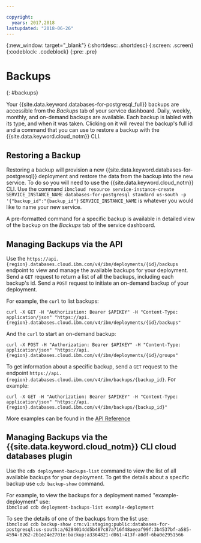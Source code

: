 ```yaml
---

copyright:
  years: 2017,2018
lastupdated: "2018-06-26"
---
```


{:new_window: target="_blank"}
{:shortdesc: .shortdesc}
{:screen: .screen}
{:codeblock: .codeblock}
{:pre: .pre}

# Backups
{: #backups}

Your {{site.data.keyword.databases-for-postgresql_full}} backups are accessible from the _Backups_ tab of your service dashboard. Daily, weekly, monthly, and on-demand backups are available. Each backup is labled with its type, and when it was taken. Clicking on it will reveal the backup's full id and a command that you can use to restore a backup with the {{site.data.keyword.cloud_notm}} CLI.

## Restoring a Backup

Restoring a backup will provision a new {{site.data.keyword.databases-for-postgresql}} deployment and restore the data from the backup into the new service. To do so you will need to use the {{site.data.keyword.cloud_notm}} CLI. Use the command `ibmcloud resource service-instance-create SERVICE_INSTANCE_NAME databases-for-postgresql standard us-south -p '{"backup_id":"{backup_id"}`
`SERVICE_INSTANCE_NAME` is whatever you would like to name your new service.

A pre-formatted command for a specific backup is available in detailed view of the backup on the _Backups_ tab of the service dashboard.

## Managing Backups via the API

Use the `https://api.{region}.databases.cloud.ibm.com/v4/ibm/deployments/{id}/backups` endpoint to view and manage the available backups for your deployment. Send a `GET` request to return a list of all the backups, including each backup's id. Send a `POST` request to initiate an on-demand backup of your deployment.

For example, the `curl` to list backups:
```
curl -X GET -H "Authorization: Bearer $APIKEY" -H "Content-Type: application/json" "https://api.{region}.databases.cloud.ibm.com/v4/ibm/deployments/{id}/backups"
```
And the `curl` to start an on-demand backup:
```
curl -X POST -H "Authorization: Bearer $APIKEY" -H "Content-Type: application/json" "https://api.{region}.databases.cloud.ibm.com/v4/ibm/deployments/{id}/groups"
```

To get information about a specific backup, send a `GET` request to the endpoint `https://api.{region}.databases.cloud.ibm.com/v4/ibm/backups/{backup_id}`. For example:

```
curl -X GET -H "Authorization: Bearer $APIKEY" -H "Content-Type: application/json" "https://api.{region}.databases.cloud.ibm.com/v4/ibm/backups/{backup_id}"
```
More examples can be found in the [API Reference](https://pages.github.ibm.com/compose/apidocs/apiv4doc-static.html#tag/Backups)

## Managing Backups via the {{site.data.keyword.cloud_notm}} CLI cloud databases plugin

Use the `cdb deployment-backups-list` command to view the list of all available backups for your deployment. To get the details about a specific backup use `cdb backup-show` command.

For example, to view the backups for a deployment named "example-deployment" use:  
`ibmcloud cdb deployment-backups-list example-deployment`

To see the details of one of the backups from the list use:  
`ibmcloud cdb backup-show crn:v1:staging:public:databases-for-postgresql:us-south:a/6284014dd5b487c87a716f48aeeaf99f:3b4537bf-a585-4594-8262-2b1e24e2701e:backup:a3364821-d061-413f-a0df-6ba0e2951566`

